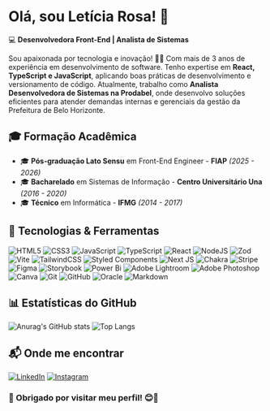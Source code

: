 # Olá, sou Letícia Rosa! 👋

💻 **Desenvolvedora Front-End | Analista de Sistemas**

Sou apaixonada por tecnologia e inovação! 🚀💜 Com mais de 3 anos de experiência em desenvolvimento de software. Tenho expertise em **React, TypeScript e JavaScript**, aplicando boas práticas de desenvolvimento e versionamento de código. Atualmente, trabalho como **Analista Desenvolvedora de Sistemas na Prodabel**, onde desenvolvo soluções eficientes para atender demandas internas e gerenciais da gestão da Prefeitura de Belo Horizonte.

## 🎓 Formação Acadêmica
- 🎓 **Pós-graduação Lato Sensu** em Front-End Engineer - **FIAP** *(2025 - 2026)*
- 🎓 **Bacharelado** em Sistemas de Informação - **Centro Universitário Una** *(2016 - 2020)*
- 🎓 **Técnico** em Informática - **IFMG** *(2014 - 2017)*

## 🚀 Tecnologias & Ferramentas
![HTML5](https://img.shields.io/badge/html5-%23E34F26.svg?style=for-the-badge&logo=html5&logoColor=white)
![CSS3](https://img.shields.io/badge/css3-%231572B6.svg?style=for-the-badge&logo=css3&logoColor=white)
![JavaScript](https://img.shields.io/badge/javascript-%23323330.svg?style=for-the-badge&logo=javascript&logoColor=%23F7DF1E)
![TypeScript](https://img.shields.io/badge/typescript-%23007ACC.svg?style=for-the-badge&logo=typescript&logoColor=white)
![React](https://img.shields.io/badge/react-%2320232a.svg?style=for-the-badge&logo=react&logoColor=%2361DAFB)
![NodeJS](https://img.shields.io/badge/node.js-6DA55F?style=for-the-badge&logo=node.js&logoColor=white)
![Zod](https://img.shields.io/badge/zod-%233068b7.svg?style=for-the-badge&logo=zod&logoColor=white)
![Vite](https://img.shields.io/badge/vite-%23646CFF.svg?style=for-the-badge&logo=vite&logoColor=white)
![TailwindCSS](https://img.shields.io/badge/tailwindcss-%2338B2AC.svg?style=for-the-badge&logo=tailwind-css&logoColor=white)
![Styled Components](https://img.shields.io/badge/styled--components-DB7093?style=for-the-badge&logo=styled-components&logoColor=white)
![Next JS](https://img.shields.io/badge/Next-black?style=for-the-badge&logo=next.js&logoColor=white)
![Chakra](https://img.shields.io/badge/chakra-%234ED1C5.svg?style=for-the-badge&logo=chakraui&logoColor=white)
![Stripe](https://img.shields.io/badge/Stripe-5469d4?style=for-the-badge&logo=stripe&logoColor=ffffff)
![Figma](https://img.shields.io/badge/figma-%23F24E1E.svg?style=for-the-badge&logo=figma&logoColor=white)
![Storybook](https://img.shields.io/badge/-Storybook-FF4785?style=for-the-badge&logo=storybook&logoColor=white)
![Power Bi](https://img.shields.io/badge/power_bi-F2C811?style=for-the-badge&logo=powerbi&logoColor=black)
![Adobe Lightroom](https://img.shields.io/badge/Adobe%20Lightroom-31A8FF.svg?style=for-the-badge&logo=Adobe%20Lightroom&logoColor=white)
![Adobe Photoshop](https://img.shields.io/badge/adobe%20photoshop-%2331A8FF.svg?style=for-the-badge&logo=adobe%20photoshop&logoColor=white)
![Canva](https://img.shields.io/badge/Canva-%2300C4CC.svg?style=for-the-badge&logo=Canva&logoColor=white)
![Git](https://img.shields.io/badge/git-%23F05033.svg?style=for-the-badge&logo=git&logoColor=white)
![GitHub](https://img.shields.io/badge/github-%23121011.svg?style=for-the-badge&logo=github&logoColor=white)
![Oracle](https://img.shields.io/badge/Oracle-F80000?style=for-the-badge&logo=oracle&logoColor=white)
![Markdown](https://img.shields.io/badge/markdown-%23000000.svg?style=for-the-badge&logo=markdown&logoColor=white)
## 📊 Estatísticas do GitHub

![Anurag's GitHub stats](https://github-readme-stats.vercel.app/api?username=LeticiaRosa&show_icons=true&theme=codeSTACKr&bg_color=00000000)
![Top Langs](https://github-readme-stats.vercel.app/api/top-langs/?username=LeticiaRosa&layout=compact&show_icons=true&theme=codeSTACKr&bg_color=00000000)

## 📬 Onde me encontrar

[![LinkedIn](https://img.shields.io/badge/linkedin-%230077B5.svg?&style=for-the-badge&logo=linkedin&logoColor=white)](https://www.linkedin.com/in/leticia-rosa-oliveira-miranda/) 
[![Instagram](https://img.shields.io/badge/instagram-%23E4405F.svg?&style=for-the-badge&logo=instagram&logoColor=white)](https://www.instagram.com/itsleety)

### 🎯 Obrigado por visitar meu perfil! 😊💜

